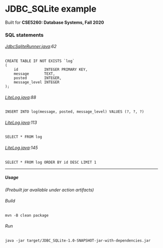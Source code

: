 # JDBC_SQLite example
Built for **CSE5260: Database Systems, Fall 2020**


### SQL statements

###### [JdbcSqliteRunner.java](src/main/java/JdbcSqliteRunner.java):62 
    CREATE TABLE IF NOT EXISTS `log`
    (  
        id            INTEGER PRIMARY KEY,  
        message       TEXT,  
        posted        INTEGER,  
        message_level INTEGER  
    );

###### [LiteLog.java](src/main/java/LiteLog.java):88 
    INSERT INTO log(message, posted, message_level) VALUES (?, ?, ?)
###### [LiteLog.java](src/main/java/LiteLog.java):113
    SELECT * FROM log 
###### [LiteLog.java](src/main/java/LiteLog.java):145
    SELECT * FROM log ORDER BY id DESC LIMIT 1


---

##### Usage

*(Prebuilt jar available under action artifacts)*

###### Build
    mvn -B clean package
###### Run
    java -jar target/JDBC_SQLite-1.0-SNAPSHOT-jar-with-dependencies.jar


